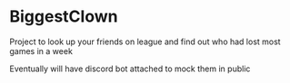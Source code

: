 # BiggestClown

Project to look up your friends on league and find out who had lost most games in a week

Eventually will have discord bot attached to mock them in public
